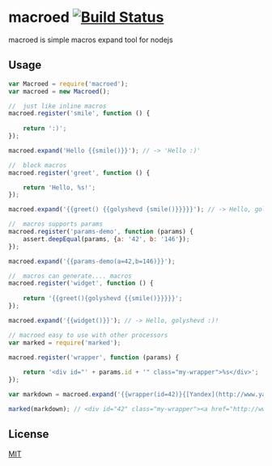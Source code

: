 macroed [![Build Status](https://travis-ci.org/golyshevd/macroed.svg)](https://travis-ci.org/golyshevd/macroed)
=========

macroed is simple macros expand tool for nodejs

Usage
---------
```js
var Macroed = require('macroed');
var macroed = new Macroed();

//  just like inline macros
macroed.register('smile', function () {
  
    return ':)';
});

macroed.expand('Hello {{smile()}}'); // -> 'Hello :)'

//  block macros
macroed.register('greet', function () {

    return 'Hello, %s!';
});

macroed.expand('{{greet() {{golyshevd {smile()}}}}}'); // -> Hello, golyshevd :)!

//  macros supports params
macroed.register('params-demo', function (params) {
    assert.deepEqual(params, {a: '42', b: '146'});
});

macroed.expand('{{params-demo(a=42,b=146)}}');

//  macros can generate.... macros
macroed.register('widget', function () {
    
    return '{{greet(){golyshevd {{smile()}}}}}';
});

macroed.expand('{{widget()}}'); // -> Hello, golyshevd :)!

// macroed easy to use with other processors
var marked = require('marked');

macroed.register('wrapper', function (params) {
  
    return '<div id="' + params.id + '" class="my-wrapper">%s</div>';
});

var markdown = macroed.expand('{{wrapper(id=42)}{[Yandex](http://www.yandex.ru)}}');

marked(markdown); // <div id="42" class="my-wrapper"><a href="http://www.yandex.ru">Yandex</a></div>

```

License
------
[MIT](LICENSE)
